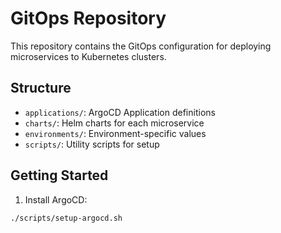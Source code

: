 # GitOps Repository

This repository contains the GitOps configuration for deploying microservices to Kubernetes clusters.

## Structure

- `applications/`: ArgoCD Application definitions
- `charts/`: Helm charts for each microservice
- `environments/`: Environment-specific values
- `scripts/`: Utility scripts for setup

## Getting Started

1. Install ArgoCD:
```bash
./scripts/setup-argocd.sh